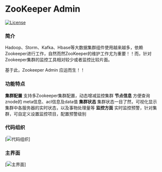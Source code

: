 # ZooKeeper Admin

[![License](https://img.shields.io/badge/license-Apache%202-4EB1BA.svg)](https://www.apache.org/licenses/LICENSE-2.0.html)

### 简介

Hadoop、Storm、Kafka、Hbase等大数据集群组件使用越来越多，依赖Zookeeper进行工作，自然而然ZooKeeper的维护工作尤为重要！！而，针对Zookeeper集群的监控工具相对较少或者监控比较片面。

基于此，Zookeeper Admin 应运而生！！


### 功能特点
**集群配置**  支持多Zookeeper集群配置，动态增减监控集群
**节点信息**  方便查询znode的 meta信息、acl信息及data值
**集群状态**  集群状态一目了然，可视化显示集群中各服务器的实时状态，以及事物处理量等
**监控方面**  实时监控预警，针对集群，可自定义设置监控项目，配置预警级别


### 代码组织
[![代码组织](https://raw.githubusercontent.com/artJava/artJava-zookeeper-admin/master/src/main/webapp/assets/images/intro/code.png)]

### 主界面
[![主界面](https://raw.githubusercontent.com/artJava/artJava-zookeeper-admin/master/src/main/webapp/assets/images/intro/dashboard1.png)]



